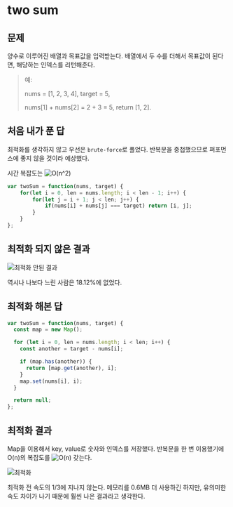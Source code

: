 # two sum


## 문제
양수로 이루어진 배열과 목표값을 입력받는다.
배열에서 두 수를 더해서 목표값이 된다면, 해당하는 인덱스를 리턴해준다.

> 예:
>
> nums = [1, 2, 3, 4], target = 5,
>
> nums[1] + nums[2] = 2 + 3 = 5,
> return [1, 2].


## 처음 내가 푼 답
최적화를 생각하지 않고 우선은 `brute-force`로 풀었다.
반복문을 중첩했으므로 퍼포먼스에 좋지 않을 것이라 예상했다.

시간 복잡도는 ![O(n^2)](https://user-images.githubusercontent.com/16912219/72887256-ab5d8e00-3d4e-11ea-8b04-d3e21a8cd632.gif)

```javascript
var twoSum = function(nums, target) {
    for(let i = 0, len = nums.length; i < len - 1; i++) {
        for(let j = i + 1; j < len; j++) {
            if(nums[i] + nums[j] === target) return [i, j];
        }
    }
};
```

## 최적화 되지 않은 결과

![최적화 안된 결과](https://user-images.githubusercontent.com/16912219/72866244-eeebd400-3d1d-11ea-80e9-575a459054bd.png)

역시나 나보다 느린 사람은 18.12%에 없었다.

## 최적화 해본 답

```javascript
var twoSum = function(nums, target) {
  const map = new Map();

  for (let i = 0, len = nums.length; i < len; i++) {
    const another = target - nums[i];

    if (map.has(another)) {
      return [map.get(another), i];
    }
    map.set(nums[i], i);
  }

  return null;
};
```


## 최적화 결과

Map을 이용해서 key, value로 숫자와 인덱스를 저장했다. 반복문을 한 번 이용했기에 O(n)의 복잡도를 ![O(n)](https://user-images.githubusercontent.com/16912219/72887255-aac4f780-3d4e-11ea-8a67-7333e4b673cd.gif) 갖는다.


![최적화](https://user-images.githubusercontent.com/16912219/72886339-f5de0b00-3d4c-11ea-94e3-300dfc136ccc.png)

최적화 전 속도의 1/3에 지나지 않는다. 메모리를 0.6MB 더 사용하긴 하지만, 유의미한 속도 차이가 나기 때문에 훨씬 나은 결과라고 생각한다.
